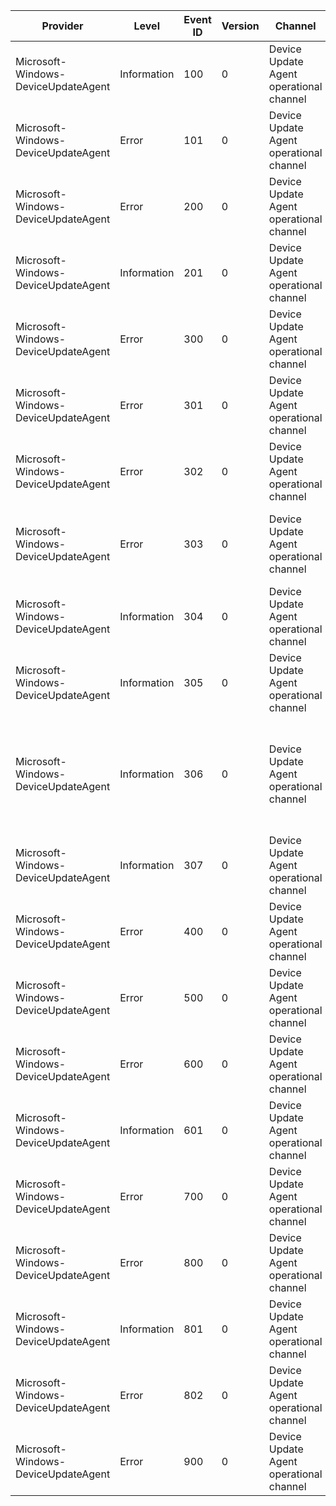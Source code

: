 Provider                             |  Level        |  Event ID  |  Version  |  Channel                                  |  Task  |  Opcode  |  Keyword  |  Message
-------------------------------------|---------------|------------|-----------|-------------------------------------------|--------|----------|-----------|----------------------------------------------------------------------------------------------------------------------------------------------------------------------------------------------------
Microsoft-Windows-DeviceUpdateAgent  |  Information  |  100       |  0        |  Device Update Agent operational channel  |        |          |           |  A new deployment session was created with session ID {Prop_SessionId}
Microsoft-Windows-DeviceUpdateAgent  |  Error        |  101       |  0        |  Device Update Agent operational channel  |        |          |           |  Failed to create a new deployment session with error {HRESULT}
Microsoft-Windows-DeviceUpdateAgent  |  Error        |  200       |  0        |  Device Update Agent operational channel  |        |          |           |  Failed to generate a list of files to download with error {HRESULT}
Microsoft-Windows-DeviceUpdateAgent  |  Information  |  201       |  0        |  Device Update Agent operational channel  |        |          |           |  Requesting {Prop_NumFiles} files with total size {Prop_RequestSize}
Microsoft-Windows-DeviceUpdateAgent  |  Error        |  300       |  0        |  Device Update Agent operational channel  |        |          |           |  Failed to install updates with error {HRESULT}
Microsoft-Windows-DeviceUpdateAgent  |  Error        |  301       |  0        |  Device Update Agent operational channel  |        |          |           |  Update '{Prop_UnicodeString}' encountered install error {Win32Error}
Microsoft-Windows-DeviceUpdateAgent  |  Error        |  302       |  0        |  Device Update Agent operational channel  |        |          |           |  Update '{Prop_UnicodeString}' encountered import error {Win32Error}
Microsoft-Windows-DeviceUpdateAgent  |  Error        |  303       |  0        |  Device Update Agent operational channel  |        |          |           |  Update '{Prop_UnicodeString}' should have already existed on the machine; but was missing.  Error = {Win32Error}
Microsoft-Windows-DeviceUpdateAgent  |  Information  |  304       |  0        |  Device Update Agent operational channel  |        |          |           |  Installation of update set '{Prop_Id}' requires the system to be rebooted
Microsoft-Windows-DeviceUpdateAgent  |  Information  |  305       |  0        |  Device Update Agent operational channel  |        |          |           |  Installation of update '{Prop_Id}' requires the system to be rebooted
Microsoft-Windows-DeviceUpdateAgent  |  Information  |  306       |  0        |  Device Update Agent operational channel  |        |          |           |  Installation of update set '{Prop_SetId}' is complete.  {Prop_SuccessfulUpdates} updates out of {Prop_TotalUpdates} updates were successfully installed in {Prop_ElapsedMilliseconds} milliseconds
Microsoft-Windows-DeviceUpdateAgent  |  Information  |  307       |  0        |  Device Update Agent operational channel  |        |          |           |  Updated product '{Prop_ProductId}' to version '{Prop_ProductVersion}'
Microsoft-Windows-DeviceUpdateAgent  |  Error        |  400       |  0        |  Device Update Agent operational channel  |        |          |           |  Failed to commit updates with error {HRESULT}
Microsoft-Windows-DeviceUpdateAgent  |  Error        |  500       |  0        |  Device Update Agent operational channel  |        |          |           |  Failed to clean up updates with error {HRESULT}
Microsoft-Windows-DeviceUpdateAgent  |  Error        |  600       |  0        |  Device Update Agent operational channel  |        |          |           |  Failed to cancel updates with error {HRESULT}
Microsoft-Windows-DeviceUpdateAgent  |  Information  |  601       |  0        |  Device Update Agent operational channel  |        |          |           |  Updates were cancelled with reason {HRESULT}
Microsoft-Windows-DeviceUpdateAgent  |  Error        |  700       |  0        |  Device Update Agent operational channel  |        |          |           |  Failed to merge updates with error {HRESULT}
Microsoft-Windows-DeviceUpdateAgent  |  Error        |  800       |  0        |  Device Update Agent operational channel  |        |          |           |  Failed to get update result post reboot with error {HRESULT}
Microsoft-Windows-DeviceUpdateAgent  |  Information  |  801       |  0        |  Device Update Agent operational channel  |        |          |           |
Microsoft-Windows-DeviceUpdateAgent  |  Error        |  802       |  0        |  Device Update Agent operational channel  |        |          |           |
Microsoft-Windows-DeviceUpdateAgent  |  Error        |  900       |  0        |  Device Update Agent operational channel  |        |          |           |  Failed to perform post download operation with error {HRESULT}